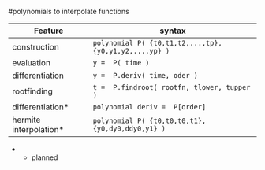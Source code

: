 #polynomials to interpolate functions

| Feature               | syntax                                                |
|-----------------------|-------------------------------------------------------| 
| construction          | `polynomial P( {t0,t1,t2,...,tp}, {y0,y1,y2,...,yp} )`|
| evaluation            | `y =  P( time )`                                      |
| differentiation       | `y =  P.deriv( time, oder )`                          |
| rootfinding           | `t =  P.findroot( rootfn, tlower, tupper )`           |
| differentiation*      | `polynomial deriv =  P[order]`                        |
| hermite interpolation*| `polynomial P( {t0,t0,t0,t1}, {y0,dy0,ddy0,y1} )`     |

* * planned
 
